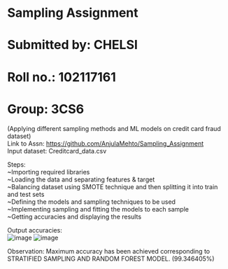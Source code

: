 # Sampling Assignment 
# Submitted by: CHELSI
# Roll no.: 102117161
# Group: 3CS6
(Applying different sampling methods and ML models on credit card fraud dataset)  
Link to Assn: https://github.com/AnjulaMehto/Sampling_Assignment  
Input dataset: Creditcard_data.csv  

Steps:  
  ~Importing required libraries  
  ~Loading the data and separating features & target  
  ~Balancing dataset using SMOTE technique and then splitting it into train and test sets  
  ~Defining the models and sampling techniques to be used  
  ~Implementing sampling and fitting the models to each sample  
  ~Getting accuracies and displaying the results    

Output accuracies:  
![image](https://github.com/cdr0101/SamplingAssn102117161/assets/117757108/ce6b5bf3-c0a6-46c7-9234-c76a6b91eb89) ![image](https://github.com/cdr0101/SamplingAssn102117161/assets/117757108/221b6c3d-0f51-4d6c-8fa9-747451c52c99)

  
Observation: Maximum accuracy has been achieved corresponding to STRATIFIED SAMPLING AND RANDOM FOREST MODEL. (99.346405%)
